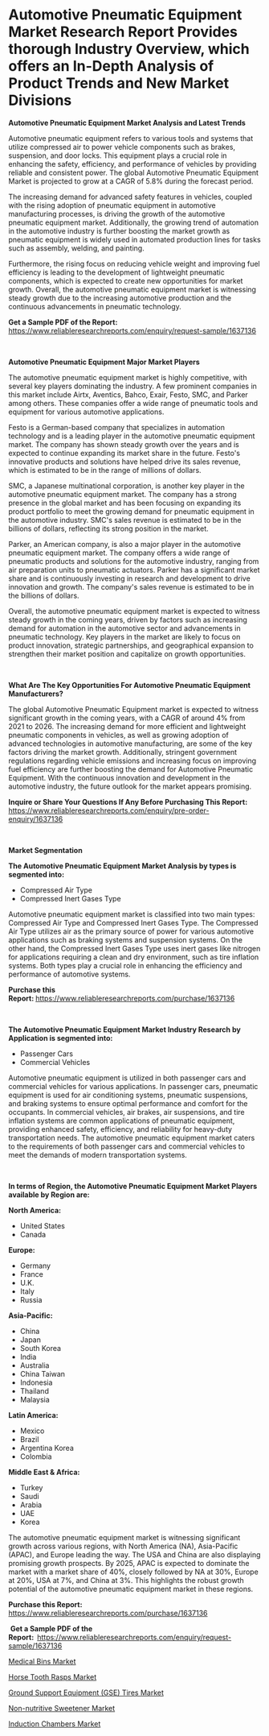 <p><h1>Automotive Pneumatic Equipment Market Research Report Provides thorough Industry Overview, which offers an In-Depth Analysis of Product Trends and New Market Divisions</h1></p><p><strong>Automotive Pneumatic Equipment Market Analysis and Latest Trends</strong></p>
<p><p>Automotive pneumatic equipment refers to various tools and systems that utilize compressed air to power vehicle components such as brakes, suspension, and door locks. This equipment plays a crucial role in enhancing the safety, efficiency, and performance of vehicles by providing reliable and consistent power. The global Automotive Pneumatic Equipment Market is projected to grow at a CAGR of 5.8% during the forecast period.</p><p>The increasing demand for advanced safety features in vehicles, coupled with the rising adoption of pneumatic equipment in automotive manufacturing processes, is driving the growth of the automotive pneumatic equipment market. Additionally, the growing trend of automation in the automotive industry is further boosting the market growth as pneumatic equipment is widely used in automated production lines for tasks such as assembly, welding, and painting.</p><p>Furthermore, the rising focus on reducing vehicle weight and improving fuel efficiency is leading to the development of lightweight pneumatic components, which is expected to create new opportunities for market growth. Overall, the automotive pneumatic equipment market is witnessing steady growth due to the increasing automotive production and the continuous advancements in pneumatic technology.</p></p>
<p><strong>Get a Sample PDF of the Report:&nbsp;</strong> <a href="https://www.reliableresearchreports.com/enquiry/request-sample/1637136">https://www.reliableresearchreports.com/enquiry/request-sample/1637136</a></p>
<p>&nbsp;</p>
<p><strong>Automotive Pneumatic Equipment Major Market Players</strong></p>
<p><p>The automotive pneumatic equipment market is highly competitive, with several key players dominating the industry. A few prominent companies in this market include Airtx, Aventics, Bahco, Exair, Festo, SMC, and Parker among others. These companies offer a wide range of pneumatic tools and equipment for various automotive applications.</p><p>Festo is a German-based company that specializes in automation technology and is a leading player in the automotive pneumatic equipment market. The company has shown steady growth over the years and is expected to continue expanding its market share in the future. Festo's innovative products and solutions have helped drive its sales revenue, which is estimated to be in the range of millions of dollars.</p><p>SMC, a Japanese multinational corporation, is another key player in the automotive pneumatic equipment market. The company has a strong presence in the global market and has been focusing on expanding its product portfolio to meet the growing demand for pneumatic equipment in the automotive industry. SMC's sales revenue is estimated to be in the billions of dollars, reflecting its strong position in the market.</p><p>Parker, an American company, is also a major player in the automotive pneumatic equipment market. The company offers a wide range of pneumatic products and solutions for the automotive industry, ranging from air preparation units to pneumatic actuators. Parker has a significant market share and is continuously investing in research and development to drive innovation and growth. The company's sales revenue is estimated to be in the billions of dollars.</p><p>Overall, the automotive pneumatic equipment market is expected to witness steady growth in the coming years, driven by factors such as increasing demand for automation in the automotive sector and advancements in pneumatic technology. Key players in the market are likely to focus on product innovation, strategic partnerships, and geographical expansion to strengthen their market position and capitalize on growth opportunities.</p></p>
<p>&nbsp;</p>
<p><strong>What Are The Key Opportunities For Automotive Pneumatic Equipment Manufacturers?</strong></p>
<p><p>The global Automotive Pneumatic Equipment market is expected to witness significant growth in the coming years, with a CAGR of around 4% from 2021 to 2026. The increasing demand for more efficient and lightweight pneumatic components in vehicles, as well as growing adoption of advanced technologies in automotive manufacturing, are some of the key factors driving the market growth. Additionally, stringent government regulations regarding vehicle emissions and increasing focus on improving fuel efficiency are further boosting the demand for Automotive Pneumatic Equipment. With the continuous innovation and development in the automotive industry, the future outlook for the market appears promising.</p></p>
<p><strong>Inquire or Share Your Questions If Any Before Purchasing This Report:</strong> <a href="https://www.reliableresearchreports.com/enquiry/pre-order-enquiry/1637136">https://www.reliableresearchreports.com/enquiry/pre-order-enquiry/1637136</a></p>
<p>&nbsp;</p>
<p><strong>Market Segmentation</strong></p>
<p><strong>The Automotive Pneumatic Equipment Market Analysis by types is segmented into:</strong></p>
<p><ul><li>Compressed Air Type</li><li>Compressed Inert Gases Type</li></ul></p>
<p><p>Automotive pneumatic equipment market is classified into two main types: Compressed Air Type and Compressed Inert Gases Type. The Compressed Air Type utilizes air as the primary source of power for various automotive applications such as braking systems and suspension systems. On the other hand, the Compressed Inert Gases Type uses inert gases like nitrogen for applications requiring a clean and dry environment, such as tire inflation systems. Both types play a crucial role in enhancing the efficiency and performance of automotive systems.</p></p>
<p><strong>Purchase this Report:&nbsp;</strong><a href="https://www.reliableresearchreports.com/purchase/1637136">https://www.reliableresearchreports.com/purchase/1637136</a></p>
<p>&nbsp;</p>
<p><strong>The Automotive Pneumatic Equipment Market Industry Research by Application is segmented into:</strong></p>
<p><ul><li>Passenger Cars</li><li>Commercial Vehicles</li></ul></p>
<p><p>Automotive pneumatic equipment is utilized in both passenger cars and commercial vehicles for various applications. In passenger cars, pneumatic equipment is used for air conditioning systems, pneumatic suspensions, and braking systems to ensure optimal performance and comfort for the occupants. In commercial vehicles, air brakes, air suspensions, and tire inflation systems are common applications of pneumatic equipment, providing enhanced safety, efficiency, and reliability for heavy-duty transportation needs. The automotive pneumatic equipment market caters to the requirements of both passenger cars and commercial vehicles to meet the demands of modern transportation systems.</p></p>
<p>&nbsp;</p>
<p><strong>In terms of Region, the Automotive Pneumatic Equipment Market Players available by Region are:</strong></p>
<p>
    <p> <strong> North America: </strong>
        <ul>
            <li>United States</li>
            <li>Canada</li>
        </ul>
        </p> 
    <p> <strong> Europe: </strong>
        <ul>
            <li>Germany</li>
            <li>France</li>
            <li>U.K.</li>
            <li>Italy</li>
            <li>Russia</li>
        </ul>
        </p> 
    <p> <strong> Asia-Pacific: </strong>
        <ul>
            <li>China</li>
            <li>Japan</li>
            <li>South Korea</li>
            <li>India</li>
            <li>Australia</li>
            <li>China Taiwan</li>
            <li>Indonesia</li>
            <li>Thailand</li>
            <li>Malaysia</li>
        </ul>
        </p> 
    <p> <strong> Latin America: </strong>
        <ul>
            <li>Mexico</li>
            <li>Brazil</li>
            <li>Argentina Korea</li>
            <li>Colombia</li>
        </ul>
        </p> 
    <p> <strong> Middle East & Africa: </strong>
        <ul>
            <li>Turkey</li>
            <li>Saudi</li>
            <li>Arabia</li>
            <li>UAE</li>
            <li>Korea</li>
        </ul>
    </p>
    </p>
<p><p>The automotive pneumatic equipment market is witnessing significant growth across various regions, with North America (NA), Asia-Pacific (APAC), and Europe leading the way. The USA and China are also displaying promising growth prospects. By 2025, APAC is expected to dominate the market with a market share of 40%, closely followed by NA at 30%, Europe at 20%, USA at 7%, and China at 3%. This highlights the robust growth potential of the automotive pneumatic equipment market in these regions.</p></p>
<p><strong>Purchase this Report: </strong><a href="https://www.reliableresearchreports.com/purchase/1637136">https://www.reliableresearchreports.com/purchase/1637136</a></p>
<p>&nbsp;<strong>Get a Sample PDF of the Report:&nbsp;&nbsp;</strong><a href="https://www.reliableresearchreports.com/enquiry/request-sample/1637136">https://www.reliableresearchreports.com/enquiry/request-sample/1637136</a></p>
<p><strong></strong></p>
<p><p><a href="https://medium.com/@ethanmendoza76/medical-bins-nbsp-market-focuses-on-market-share-size-and-projected-forecast-till-2031-11b93070e4f0">Medical Bins Market</a></p><p><a href="https://medium.com/@ethanmendoza76/horse-tooth-rasps-market-exploring-market-share-market-trends-and-future-growth-ee8c4f25d80f">Horse Tooth Rasps Market</a></p><p><a href="https://github.com/Whitneyboyettebo9kiw7yr13/Market-Research-Report-List-1/blob/main/ground-support-equipment-gse-tires-market.md">Ground Support Equipment (GSE) Tires Market</a></p><p><a href="https://github.com/sonuprakash1/Market-Research-Report-List-1/blob/main/non-nutritive-sweetener-market.md">Non-nutritive Sweetener Market</a></p><p><a href="https://medium.com/@ethanmendoza76/induction-chambers-market-research-report-its-history-and-forecast-2024-to-2031-970d659e9c9f">Induction Chambers Market</a></p></p>